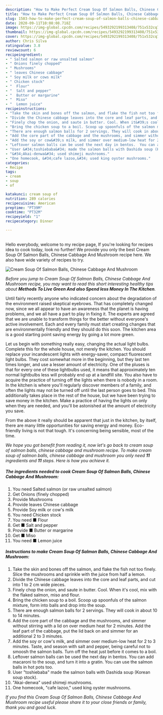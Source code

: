 ```yaml
---
description: "How to Make Perfect Cream Soup Of Salmon Balls, Chinese Cabbage And Mushroom"
title: "How to Make Perfect Cream Soup Of Salmon Balls, Chinese Cabbage And Mushroom"
slug: 1503-how-to-make-perfect-cream-soup-of-salmon-balls-chinese-cabbage-and-mushroom
date: 2020-09-11T10:08:08.718Z
image: https://img-global.cpcdn.com/recipes/5493292199313408/751x532cq70/cream-soup-of-salmon-balls-chinese-cabbage-and-mushroom-recipe-main-photo.jpg
thumbnail: https://img-global.cpcdn.com/recipes/5493292199313408/751x532cq70/cream-soup-of-salmon-balls-chinese-cabbage-and-mushroom-recipe-main-photo.jpg
cover: https://img-global.cpcdn.com/recipes/5493292199313408/751x532cq70/cream-soup-of-salmon-balls-chinese-cabbage-and-mushroom-recipe-main-photo.jpg
author: Chris Silva
ratingvalue: 3.8
reviewcount: 6
recipeingredient:
- " Salted salmon or raw unsalted salmon"
- " Onions finely chopped"
- " Mushrooms"
- " leaves Chinese cabbage"
- " Soy milk or cows milk"
- " Chicken stock"
- "  Flour"
- "  Salt and pepper"
- "  Butter or margarine"
- "  Miso"
- "  Lemon juice"
recipeinstructions:
- "Take the skin and bones off the salmon, and flake the fish not too finely.  Slice the mushrooms and sprinkle with the juice from half a lemon."
- "Divide the Chinese cabbage leaves into the core and leaf parts, and cut into 1 to 2 cm wide pieces."
- "Finely chop the onion, and saute in butter. Cool. When it&#39;s cool, mix with the flaked salmon, miso and flour."
- "Bring the chicken soup to a boil. Scoop up spoonfuls of the salmon mixture, form into balls and drop into the soup."
- "There are enough salmon balls for 2 servings. They will cook in about 10 to 14 minutes."
- "Add the core part of the cabbage and the mushrooms, and simmer without stirring with a lid on over medium heat for 2 minutes. Add the leaf part of the cabbage, put the lid back on and simmer for an additional 2 to 3 minutes."
- "Add the soy or cow&#39;s milk, and simmer over medium-low heat for 2 to 3 minutes. Taste, and season with salt and pepper, being careful not to smoosh the salmon balls. Turn off the heat just before it comes to a boil."
- "Leftover salmon balls can be used the next day in bentos.  You can add macaroni to the soup, and turn it into a gratin.  You can use the salmon balls in hot pots too."
- "User &#34;toshiebaba&#34; made the salmon balls with Dashida soup (Korean soup stock)."
- "&#34;Akai-denwa&#34; used shimeji mushrooms."
- "One homecook, &#34;cafe lazoo,&#34; used king oyster mushrooms."
categories:
- Recipe
tags:
- cream
- soup
- of

katakunci: cream soup of 
nutrition: 289 calories
recipecuisine: American
preptime: "PT39M"
cooktime: "PT32M"
recipeyield: "1"
recipecategory: Dinner

---
```

<br>
Hello everybody, welcome to my recipe page, If you're looking for recipes idea to cook today, look no further! We provide you only the best Cream Soup Of Salmon Balls, Chinese Cabbage And Mushroom recipe here. We also have wide variety of recipes to try.
<br>


![Cream Soup Of Salmon Balls, Chinese Cabbage And Mushroom](https://img-global.cpcdn.com/recipes/5493292199313408/751x532cq70/cream-soup-of-salmon-balls-chinese-cabbage-and-mushroom-recipe-main-photo.jpg)

<i>Before you jump to Cream Soup Of Salmon Balls, Chinese Cabbage And Mushroom recipe, you may want to read this short interesting healthy tips about 
<strong>Methods To Live Green And also Spend less Money In The Kitchen</strong>.</i>
</br>

Until fairly recently anyone who indicated concern about the degradation of the environment raised skeptical eyebrows. That has completely changed now, since we all appear to have an awareness that the planet is having problems, and we all have a part to play in fixing it. The experts are agreed that we are unable to transform things for the better without everyone's active involvement. Each and every family must start creating changes that are environmentally friendly and they should do this soon. The kitchen area is a good starting point saving energy by going a lot more green.

Let us begin with something really easy, changing the actual light bulbs. Complete this for the whole house, not merely the kitchen. You should replace your incandescent lights with energy-saver, compact fluorescent light bulbs. They cost somewhat more in the beginning, but they last ten times longer, and use a lesser amount of electricity. One of the pluses is that for every one of these lightbulbs used, it means that approximately ten normal lightbulbs less will probably end up at a landfill site. You also have to acquire the practice of turning off the lights when there is nobody in a room. In the kitchen is where you'll regularly discover members of a family, and often the lights may not be turned off until the last person goes to bed. This additionally takes place in the rest of the house, but we have been trying to save money in the kitchen. Make a practice of having the lights on only when they are needed, and you'll be astonished at the amount of electricity you save.

From the above it really should be apparent that just in the kitchen, by itself, there are many little opportunities for saving energy and money. Eco-friendly living is not that tough. It's concerning being sensible, most of the time.


<i>We hope you got benefit from reading it, now let's go back to cream soup of salmon balls, chinese cabbage and mushroom recipe. To make cream soup of salmon balls, chinese cabbage and mushroom you only need <strong>11</strong> ingredients and <strong>11</strong> steps. Here is how you achieve it.
</i>

##### The ingredients needed to cook Cream Soup Of Salmon Balls, Chinese Cabbage And Mushroom:

1. You need  Salted salmon (or raw unsalted salmon)
1. Get  Onions (finely chopped)
1. Provide  Mushrooms
1. Provide  leaves Chinese cabbage
1. Provide  Soy milk or cow&#39;s milk
1. You need  Chicken stock
1. You need  ■ Flour
1. Get  ■ Salt and pepper
1. Provide  ■ Butter or margarine
1. Get  ■ Miso
1. You need  ■ Lemon juice


##### Instructions to make Cream Soup Of Salmon Balls, Chinese Cabbage And Mushroom:

1. Take the skin and bones off the salmon, and flake the fish not too finely.  Slice the mushrooms and sprinkle with the juice from half a lemon.
1. Divide the Chinese cabbage leaves into the core and leaf parts, and cut into 1 to 2 cm wide pieces.
1. Finely chop the onion, and saute in butter. Cool. When it&#39;s cool, mix with the flaked salmon, miso and flour.
1. Bring the chicken soup to a boil. Scoop up spoonfuls of the salmon mixture, form into balls and drop into the soup.
1. There are enough salmon balls for 2 servings. They will cook in about 10 to 14 minutes.
1. Add the core part of the cabbage and the mushrooms, and simmer without stirring with a lid on over medium heat for 2 minutes. Add the leaf part of the cabbage, put the lid back on and simmer for an additional 2 to 3 minutes.
1. Add the soy or cow&#39;s milk, and simmer over medium-low heat for 2 to 3 minutes. Taste, and season with salt and pepper, being careful not to smoosh the salmon balls. Turn off the heat just before it comes to a boil.
1. Leftover salmon balls can be used the next day in bentos.  You can add macaroni to the soup, and turn it into a gratin.  You can use the salmon balls in hot pots too.
1. User &#34;toshiebaba&#34; made the salmon balls with Dashida soup (Korean soup stock).
1. &#34;Akai-denwa&#34; used shimeji mushrooms.
1. One homecook, &#34;cafe lazoo,&#34; used king oyster mushrooms.


<i>If you find this Cream Soup Of Salmon Balls, Chinese Cabbage And Mushroom recipe useful please share it to your close friends or family, thank you and good luck.</i>
